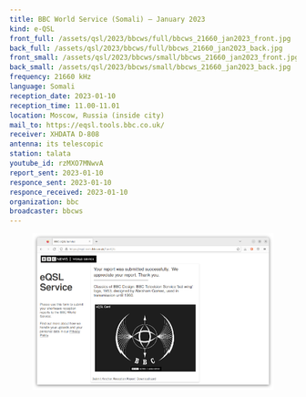 ```yaml
---
title: BBC World Service (Somali) — January 2023
kind: e-QSL
front_full: /assets/qsl/2023/bbcws/full/bbcws_21660_jan2023_front.jpg
back_full: /assets/qsl/2023/bbcws/full/bbcws_21660_jan2023_back.jpg
front_small: /assets/qsl/2023/bbcws/small/bbcws_21660_jan2023_front.jpg
back_small: /assets/qsl/2023/bbcws/small/bbcws_21660_jan2023_back.jpg
frequency: 21660 kHz
language: Somali
reception_date: 2023-01-10
reception_time: 11.00-11.01
location: Moscow, Russia (inside city)
mail_to: https://eqsl.tools.bbc.co.uk/
receiver: XHDATA D-808
antenna: its telescopic
station: talata
youtube_id: rzMXO7MNwvA
report_sent: 2023-01-10
responce_sent: 2023-01-10
responce_received: 2023-01-10
organization: bbc
broadcaster: bbcws
---
```


<figure>
<a href="/assets/qsl/2023/bbcws/full/bbcws_21660_jan2023_submit.png">
<img src="/assets/qsl/2023/bbcws/small/bbcws_21660_jan2023_submit.png"/>
</a>
</figure>
